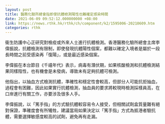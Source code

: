 ```yaml
---
layout: post
title: 醫務化驗所總會指即使抗體檢測陽性也難確定感染時間
date: 2021-06-09 09:52:12.000000000 +08:00
link: https://news.rthk.hk/rthk/ch/component/k2/1595006-20210609.htm
categories: rthk
---
```


衞生防護中心正研究對檢疫或外來人士進行抗體檢測。香港醫務化驗所總會主席李偉振說，抗體檢測有限制，即使發現抗體陽性個案，都難以確定入境者是屬於一段長時間之前受感染再「復陽」，或是最近感染個案。

李偉振在本台節目《千禧年代》表示，病毒有潛伏期，如果核酸檢測和抗體檢測結果同樣陰性，也有機會是未發病，導致未有足夠抗體可檢測。

他指出，以抽血方式檢測抗體，準確性和穩定性會較高，但部分人可能抗拒抽血，過程會有困難，因此如果實行抗體檢測，抽血員的要求將較現時檢測採樣員高，在口岸進行有關工作，亦要涉及很多人手。

李偉振說，以「篤手指」的方式驗抗體較容易令人接受，但相關試劑盒質量難有絕對保證，準確度會有所犧牲，建議當局如果決定以「篤手指」方式為抵港者驗抗體，需要選擇敏感度較高的試劑，避免再有走漏。
